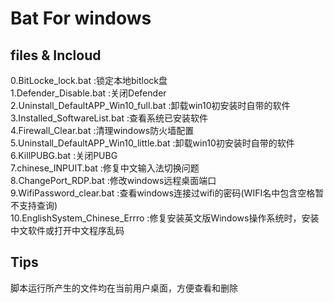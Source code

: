 # Bat For windows

## files & Incloud

0.BitLocke_lock.bat :锁定本地bitlock盘  
1.Defender_Disable.bat :关闭Defender   
2.Uninstall_DefaultAPP_Win10_full.bat :卸载win10初安装时自带的软件   
3.Installed_SoftwareList.bat :查看系统已安装软件   
4.Firewall_Clear.bat :清理windows防火墙配置   
5.Uninstall_DefaultAPP_Win10_little.bat :卸载win10初安装时自带的软件  
6.KillPUBG.bat :关闭PUBG   
7.chinese_INPUIT.bat :修复中文输入法切换问题  
8.ChangePort_RDP.bat :修改windows远程桌面端口  
9.WifiPassword_clear.bat :查看windows连接过wifi的密码(WIFI名中包含空格暂不支持查询)  
10.EnglishSystem_Chinese_Errro :修复安装英文版Windows操作系统时，安装中文软件或打开中文程序乱码

## Tips
脚本运行所产生的文件均在当前用户桌面，方便查看和删除
